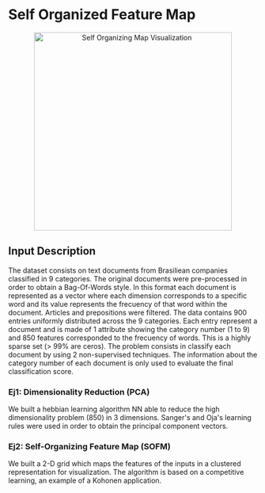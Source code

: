 # Self Organized Feature Map

<p align="center"> 
    <img width="400" src="./sofm_visualization_v2.gif" alt="Self Organizing Map Visualization">
</p>

## Input Description

The dataset consists on text documents from Brasiliean companies classified in 9 categories. The original documents were pre-processed in order to obtain a Bag-Of-Words style. In this format each document is represented as a vector where each dimension corresponds to a specific word and its value represents the frecuency of that word within the document. Articles and prepositions were filtered.
The data contains 900 entries uniformly distributed across the 9 categories. Each entry represent a document and is made of 1 attribute showing the category number (1 to 9) and 850 features corresponded to the frecuency of words. This is a highly sparse set (> 99\% are ceros).
The problem consists in classify each document by using 2 non-supervised techniques. The information about the category number of each document is only used to evaluate the final classification score.

### Ej1: Dimensionality Reduction (PCA)

We built a hebbian learning algorithm NN able to reduce the high dimensionality problem (850) in 3 dimensions. Sanger's and Oja's learning rules were used in order to obtain the principal component vectors.

### Ej2: Self-Organizing Feature Map (SOFM)

We built a 2-D grid which maps the features of the inputs in a clustered representation for visualization. The algorithm is based on a competitive learning, an example of a Kohonen application.
